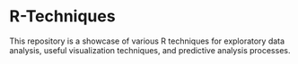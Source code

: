 # R-Techniques
This repository is a showcase of various R techniques for exploratory data analysis, useful visualization techniques, and predictive analysis processes.  

